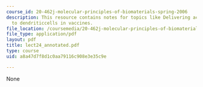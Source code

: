 ```yaml
---
course_id: 20-462j-molecular-principles-of-biomaterials-spring-2006
description: This resource contains notes for topics like Delivering activation signals
  to dendriticcells in vaccines.
file_location: /coursemedia/20-462j-molecular-principles-of-biomaterials-spring-2006/a8a47d7f8d1c0aa79116c908e3e35c9e_lect24_annotated.pdf
file_type: application/pdf
layout: pdf
title: lect24_annotated.pdf
type: course
uid: a8a47d7f8d1c0aa79116c908e3e35c9e

---
```

None